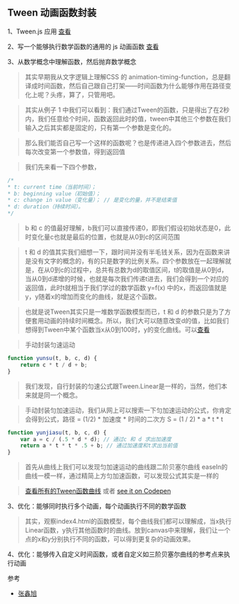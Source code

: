 Tween 动画函数封装
---------

1、Tween.js 应用 [查看](index1.html)

2、写一个能够执行数学函数的通用的 js 动画函数 [查看](index2.html)

3、从数学概念中理解函数，然后抛弃数学概念

> 其实早期我从文字逻辑上理解CSS 的 animation-timing-function，总是翻译成时间函数，然后自己跟自己打架——时间函数为什么能够作用在路径变化上呢？头疼，算了，只管用吧。

> 其实从例子 1 中我们可以看到：我们通过Tween的函数，只是得出了在2秒内，我们任意给个时间，函数返回此时的值，tween中其他三个参数在我们输入之后其实都是固定的，只有第一个参数是变化的。

> 那么我们能否自己写一个这样的函数呢？也是传递进入四个参数进去，然后每次改变第一个参数值，得到返回值

> 我们先来看一下四个参数，

```js
/*
* t: current time（当前时间）；
* b: beginning value（初始值）；
* c: change in value（变化量）； // 是变化的量，并不是结束值
* d: duration（持续时间）。
*/
```

> b 和 c 的值最好理解，b我们可以直接传递0，即我们假设初始状态是0，此时变化量c也就是最后的位置，也就是从0到c的区间范围

> t 和 d 的值其实我们细想一下，跟时间并没有半毛钱关系，因为在函数来讲是没有文字的概念的，有的只是数字的比例关系。四个参数放在一起理解就是，在从0到c的过程中，总共有总数为d的取值区间，t的取值是从0到d，当从0到d递增的时候，也就是每次我们传递t进去，我们会得到一个对应的返回值，此时t就相当于我们学过的数学函数 y=f(x) 中的x，而返回值就是y，y随着x的增加而变化的曲线，就是这个函数。

> 也就是说Tween其实只是一堆数学函数模型而已，t 和 d 的参数只是为了方便套用动画的持续时间概念。所以，我们大可以随意改变d的值，比如我们想得到Tween中某个函数当x从0到100时，y的变化曲线。可以[查看](index3.html)

> 手动封装匀速运动

```js
function yunsu(t, b, c, d) {
    return c * t / d + b;
}
```
> 我们发现，自行封装的匀速公式跟Tween.Linear是一样的，当然，他们本来就是同一个概念。

> 手动封装匀加速运动，我们从网上可以搜索一下匀加速运动的公式，你肯定会得到公式，路径 = (1/2) * 加速度 * 时间的二次方 S = (1 / 2) * a * t * t

```js
function yunjiasu(t, b, c, d) {
    var a = c / (.5 * d * d); // 通过c 和 d 求出加速度
    return a * t * t * .5 + b; // 通过加速度和t求出当前值
}
```

> 首先从曲线上我们可以发现匀加速运动的曲线跟二阶贝塞尔曲线 easeIn的曲线一模一样，通过精简上方匀加速函数，可以发现公式其实是一样的

> [查看所有的Tween函数曲线](index4.html) 或者 [see it on Codepen](http://codepen.io/dongxl/pen/MpGEZY)

3、优化：能够同时执行多个动画，每个动画执行不同的数学函数

> 其实，观察index4.html的函数模型，每个曲线我们都可以理解成，当x执行Linear函数，y执行其他函数时的曲线。放到canvas中来理解，我们让一个点的x和y分别执行不同的函数，可以得到更复杂的动画效果。

4、优化：能够传入自定义时间函数，或者自定义如三阶贝塞尔曲线的参考点来执行动画


参考

* [张鑫旭](http://www.zhangxinxu.com/wordpress/2013/09/css3-animation-requestanimationframe-tween-%E5%8A%A8%E7%94%BB%E7%AE%97%E6%B3%95/)